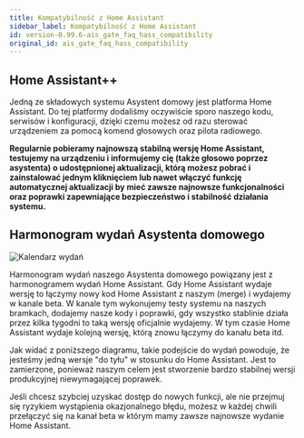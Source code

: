 ```yaml
---
title: Kompatybilność z Home Assistant
sidebar_label: Kompatybilność z Home Assistant
id: version-0.99.6-ais_gate_faq_hass_compatibility
original_id: ais_gate_faq_hass_compatibility
---
```


## Home Assistant++

Jedną ze składowych systemu Asystent domowy jest platforma Home Assistant.
Do tej platformy dodaliśmy oczywiście sporo naszego kodu, serwisów i konfiguracji, dzięki czemu możesz od razu sterować urządzeniem za pomocą komend głosowych oraz pilota radiowego.

**Regularnie pobieramy najnowszą stabilną wersję Home Assistant, testujemy na urządzeniu i informujemy cię (także głosowo poprzez asystenta) o udostępnionej aktualizacji, którą możesz pobrać i zainstalować jednym kliknięciem lub nawet włączyć funkcję automatycznej aktualizacji by mieć zawsze najnowsze funkcjonalności oraz poprawki zapewniające bezpieczeństwo i stabilność działania systemu.**


## Harmonogram wydań Asystenta domowego

![Kalendarz wydań](/AIS-docs/img/en/faq/release_calendar.png)

Harmonogram wydań naszego Asystenta domowego powiązany jest z harmonogramem wydań Home Assistant.
Gdy Home Assistant wydaje wersję to łączymy nowy kod Home Assistant z naszym (merge) i wydajemy w kanale beta. W kanale tym wykonujemy testy systemu na naszych bramkach, dodajemy nasze kody i poprawki, gdy wszystko stablinie działa przez kilka tygodni to taką wersję oficjalnie wydajemy. W tym czasie Home Assistant wydaje kolejną wersję, którą znowu łączymy do kanału beta itd.

Jak widać z poniższego diagramu, takie podejście do wydań powoduje, że jesteśmy jedną wersje "do tyłu" w stosunku do Home Assistant. Jest to zamierzone, ponieważ naszym celem jest stworzenie bardzo stabilnej wersji produkcyjnej niewymagającej poprawek.

Jeśli chcesz szybciej uzyskać dostęp do nowych funkcji, ale nie przejmuj się ryzykiem wystąpienia okazjonalnego błędu, możesz w każdej chwili przełączyć się na kanał beta w którym mamy zawsze najnowsze wydanie Home Assistant.

